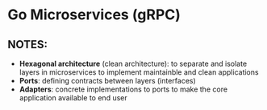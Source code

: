 # Go Microservices (gRPC)

## NOTES:
- **Hexagonal architecture** (clean architecture): to separate and isolate layers in microservices to implement maintainble and clean applications
- **Ports**: defining contracts between layers (interfaces)
- **Adapters**: concrete implementations to ports to make the core application available to end user
